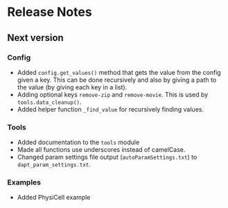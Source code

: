 # Release Notes

## Next version

### Config

* Added `config.get_values()` method that gets the value from the config given a key.  This can be done recursively and also by giving a path to the value (by giving each key in a list).
* Adding optional keys `remove-zip` and `remove-movie`.  This is used by `tools.data_cleanup()`.
* Added helper function `_find_value` for recursively finding values.

### Tools

* Added documentation to the `tools` module
* Made all functions use underscores instead of camelCase.
* Changed param settings file output (`autoParamSettings.txt`) to `dapt_param_settings.txt`.

### Examples

* Added PhysiCell example
